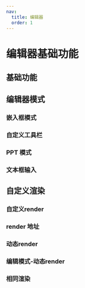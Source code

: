 ```yaml
---
nav:
  title: 编辑器
  order: 1
---
```


# 编辑器基础功能

## 基础功能

<code src="../demos/preview.tsx" background="var(--main-bg-color)" title="编辑器" iframe=540></code>

<code src="../demos/readonly.tsx" background="var(--main-bg-color)" title="只读模式" iframe=540></code>

<code src="../demos/empty.tsx" background="var(--main-bg-color)" title="空模式" iframe=540 ></code>

<code src="../demos/pure.tsx" background="var(--main-bg-color)" title="pure 模式" iframe=540></code>

## 编辑器模式

### 嵌入框模式

<code src="../demos/min.tsx" background="var(--main-bg-color)" title="嵌入框模式" iframe=540></code>

### 自定义工具栏

<code src="../demos/minPreview.tsx" background="var(--main-bg-color)" title="自定义toolbar" iframe=540></code>

### PPT 模式

<code src="../demos/ppt.tsx" background="var(--main-bg-color)" title="ppt 模式" iframe=540 ></code>

### 文本框输入

<code src="../demos/markdownInputField.tsx"  background="var(--main-bg-color)" title="文本框输入" iframe=540 ></code>

## 自定义渲染

### 自定义render

<code src="../demos/render.tsx" background="var(--main-bg-color)" title="自定义render" iframe=540></code>

### render 地址

<code src="../demos/min-render.tsx" background="var(--main-bg-color)" title="render 地址" iframe=540></code>

### 动态render

<code src="../demos/rerender.tsx" background="var(--main-bg-color)" title="动态render" iframe=540></code>

### 编辑模式-动态render

<code src="../demos/rerender-edit.tsx" background="var(--main-bg-color)" title="编辑模式-动态render" iframe=540></code>

### 相同渲染

<code src="../demos/same-render.tsx" background="var(--main-bg-color)" title="相同渲染" iframe=540></code>
